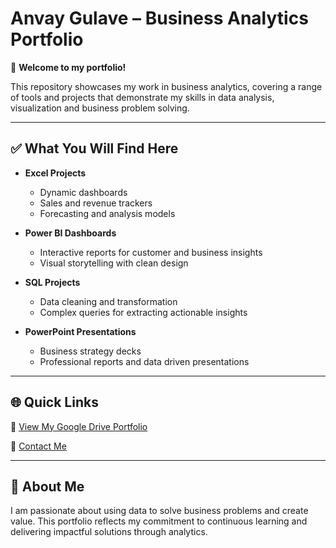 # Anvay Gulave – Business Analytics Portfolio

👋 **Welcome to my portfolio!**

This repository showcases my work in business analytics, covering a range of tools and projects that demonstrate my skills in data analysis, visualization and business problem solving.

---

## ✅ What You Will Find Here

- **Excel Projects**
  - Dynamic dashboards
  - Sales and revenue trackers
  - Forecasting and analysis models

- **Power BI Dashboards**
  - Interactive reports for customer and business insights
  - Visual storytelling with clean design

- **SQL Projects**
  - Data cleaning and transformation
  - Complex queries for extracting actionable insights

- **PowerPoint Presentations**
  - Business strategy decks
  - Professional reports and data driven presentations

---

## 🌐 Quick Links

🔗 [View My Google Drive Portfolio](https://drive.google.com/drive/folders/1ypxsxZ57F89uIe6MikWYeBRyISckczOG)

📧 [Contact Me](mailto:anvaygulwe@gmail.com)

---

## 📝 About Me

I am passionate about using data to solve business problems and create value. This portfolio reflects my commitment to continuous learning and delivering impactful solutions through analytics.
